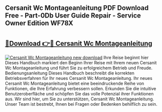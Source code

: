 ## Cersanit Wc Montageanleitung PDF Download Free - Part-0Db User Guide Repair - Service Owner Edition WF78X

# <h2><a href="http://df6yli.blite.top/?on=Cersanit+Wc+Montageanleitung">🔗Download 👉🔴 Cersanit Wc Montageanleitung</a></h2>

[![Cersanit Wc Montageanleitung new download](https://i.imgur.com/lujVjoI.png)](http://df6yli.blite.top/?on=Cersanit+Wc+Montageanleitung)
Ihre Reise beginnt hier Dieses Handbuch markiert den Beginn Ihrer Reise mit Ihrem neuen Cersanit Wc Montageanleitung und führt Sie zu erfolgreichem Betrieb und Freude. Bedienungsanleitung Dieses Handbuch beschreibt die korrekten Betriebsverfahren für Ihr neues Cersanit Wc Montageanleitung. Ihr neues Cersanit Wc Montageanleitung bietet eine beeindruckende Reihe von Funktionen, die Ihre Erfahrung verbessern sollen. Erkunden Sie die intuitive Benutzeroberfläche und schöpfen Sie das volle Potenzial ihrer Funktionen aus. Wir sind hier, um Sie zu unterstützen, Cersanit Wc Montageanleitung. Unser Team ist bestrebt, Ihnen bei Fragen oder Bedenken behilflich zu sein.

